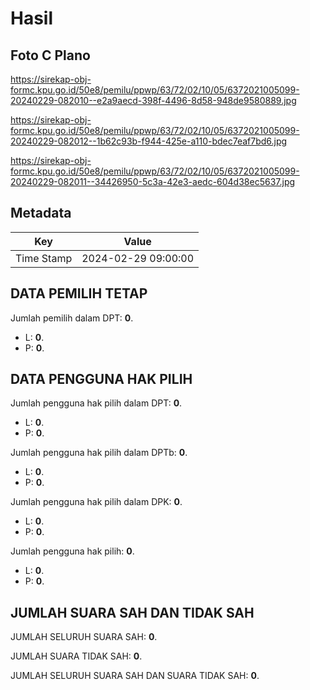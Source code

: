 # Hasil

## Foto C Plano

https://sirekap-obj-formc.kpu.go.id/50e8/pemilu/ppwp/63/72/02/10/05/6372021005099-20240229-082010--e2a9aecd-398f-4496-8d58-948de9580889.jpg

https://sirekap-obj-formc.kpu.go.id/50e8/pemilu/ppwp/63/72/02/10/05/6372021005099-20240229-082012--1b62c93b-f944-425e-a110-bdec7eaf7bd6.jpg

https://sirekap-obj-formc.kpu.go.id/50e8/pemilu/ppwp/63/72/02/10/05/6372021005099-20240229-082011--34426950-5c3a-42e3-aedc-604d38ec5637.jpg


## Metadata

| Key        | Value               |
| ---------- | ------------------- |
| Time Stamp | 2024-02-29 09:00:00 |


## DATA PEMILIH TETAP

Jumlah pemilih dalam DPT: **0**.
 * L: **0**.
 * P: **0**.

## DATA PENGGUNA HAK PILIH

Jumlah pengguna hak pilih dalam DPT: **0**.
 * L: **0**.
 * P: **0**.

Jumlah pengguna hak pilih dalam DPTb: **0**.
 * L: **0**.
 * P: **0**.

Jumlah pengguna hak pilih dalam DPK: **0**.
 * L: **0**.
 * P: **0**.

Jumlah pengguna hak pilih: **0**.
 * L: **0**.
 * P: **0**.

## JUMLAH SUARA SAH DAN TIDAK SAH

JUMLAH SELURUH SUARA SAH: **0**.

JUMLAH SUARA TIDAK SAH: **0**.

JUMLAH SELURUH SUARA SAH DAN SUARA TIDAK SAH: **0**.


